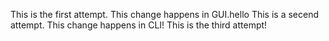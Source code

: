 This is the first attempt. This change happens in GUI.hello
This is a secend attempt. This change happens in CLI!
This is the third attempt!
